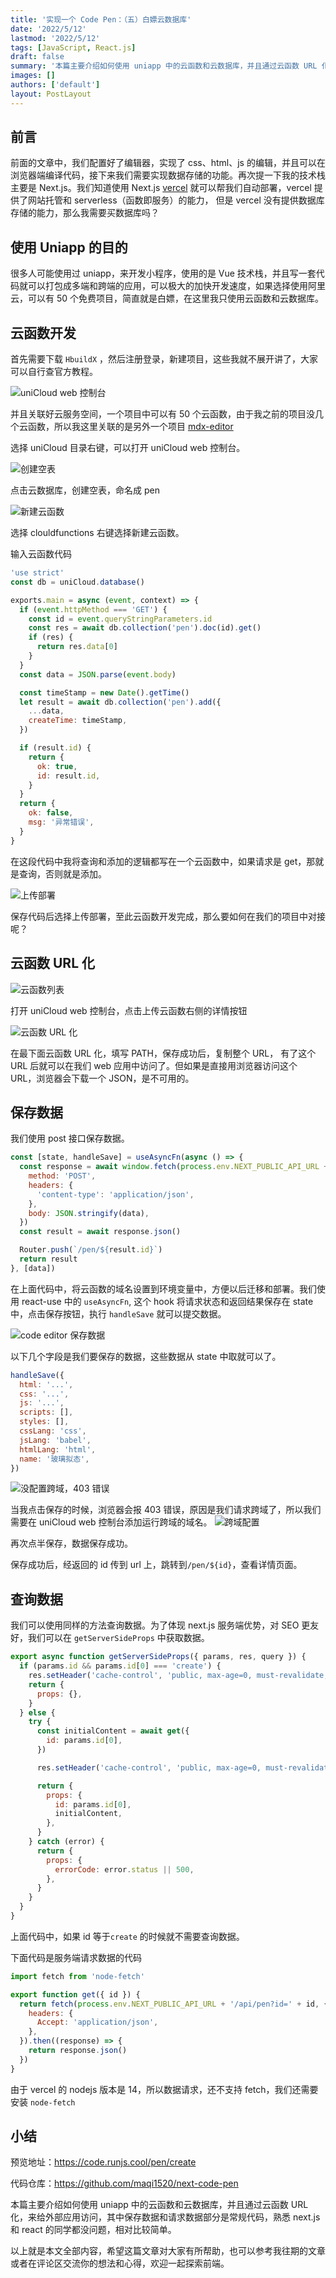 ```yaml
---
title: '实现一个 Code Pen：（五）白嫖云数据库'
date: '2022/5/12'
lastmod: '2022/5/12'
tags: [JavaScript, React.js]
draft: false
summary: '本篇主要介绍如何使用 uniapp 中的云函数和云数据库，并且通过云函数 URL 化，来给外部应用访问。'
images: []
authors: ['default']
layout: PostLayout
---
```


## 前言

前面的文章中，我们配置好了编辑器，实现了 css、html、js 的编辑，并且可以在浏览器端编译代码，接下来我们需要实现数据存储的功能。再次提一下我的技术栈主要是 Next.js。我们知道使用 Next.js [vercel](https://vercel.com/ 'vercel') 就可以帮我们自动部署，vercel 提供了网站托管和 serverless（函数即服务）的能力， 但是 vercel 没有提供数据库存储的能力，那么我需要买数据库吗？

## 使用 Uniapp 的目的

很多人可能使用过 uniapp，来开发小程序，使用的是 Vue 技术栈，并且写一套代码就可以打包成多端和跨端的应用，可以极大的加快开发速度，如果选择使用阿里云，可以有 50 个免费项目，简直就是白嫖，在这里我只使用云函数和云数据库。

## 云函数开发

首先需要下载 `HbuildX` ，然后注册登录，新建项目，这些我就不展开讲了，大家可以自行查官方教程。

![uniCloud web 控制台](https://p3-juejin.byteimg.com/tos-cn-i-k3u1fbpfcp/1936f89da56946efa15b3adc4675140a~tplv-k3u1fbpfcp-zoom-1.image)

并且关联好云服务空间，一个项目中可以有 50 个云函数，由于我之前的项目没几个云函数，所以我这里关联的是另外一个项目 [mdx-editor](https://editor.runjs.cool/ 'mdx-editor')

选择 uniCloud 目录右键，可以打开 uniCloud web 控制台。

![创建空表](https://p3-juejin.byteimg.com/tos-cn-i-k3u1fbpfcp/4437f1bc7af24926a91887e91c51216c~tplv-k3u1fbpfcp-zoom-1.image)

点击云数据库，创建空表，命名成 pen

![新建云函数](https://p3-juejin.byteimg.com/tos-cn-i-k3u1fbpfcp/889bb9c29a544f6ca901aa65ea85d090~tplv-k3u1fbpfcp-zoom-1.image)

选择 clouldfunctions 右键选择新建云函数。

输入云函数代码

```js
'use strict'
const db = uniCloud.database()

exports.main = async (event, context) => {
  if (event.httpMethod === 'GET') {
    const id = event.queryStringParameters.id
    const res = await db.collection('pen').doc(id).get()
    if (res) {
      return res.data[0]
    }
  }
  const data = JSON.parse(event.body)

  const timeStamp = new Date().getTime()
  let result = await db.collection('pen').add({
    ...data,
    createTime: timeStamp,
  })

  if (result.id) {
    return {
      ok: true,
      id: result.id,
    }
  }
  return {
    ok: false,
    msg: '异常错误',
  }
}
```

在这段代码中我将查询和添加的逻辑都写在一个云函数中，如果请求是 get，那就是查询，否则就是添加。

![上传部署](https://p3-juejin.byteimg.com/tos-cn-i-k3u1fbpfcp/474b8206cba54066bc56f55d03869f5d~tplv-k3u1fbpfcp-zoom-1.image)

保存代码后选择上传部署，至此云函数开发完成，那么要如何在我们的项目中对接呢？

## 云函数 URL 化

![云函数列表](https://p3-juejin.byteimg.com/tos-cn-i-k3u1fbpfcp/260b3ce8d80a438299fc69b13c1d552d~tplv-k3u1fbpfcp-zoom-1.image)

打开 uniCloud web 控制台，点击上传云函数右侧的详情按钮

![云函数 URL 化](https://p3-juejin.byteimg.com/tos-cn-i-k3u1fbpfcp/e15127e4547e4dfaa18a6387de62c51e~tplv-k3u1fbpfcp-zoom-1.image)

在最下面云函数 URL 化，填写 PATH，保存成功后，复制整个 URL， 有了这个 URL 后就可以在我们 web 应用中访问了。但如果是直接用浏览器访问这个 URL，浏览器会下载一个 JSON，是不可用的。

## 保存数据

我们使用 post 接口保存数据。

```js
const [state, handleSave] = useAsyncFn(async () => {
  const response = await window.fetch(process.env.NEXT_PUBLIC_API_URL + '/api/pen', {
    method: 'POST',
    headers: {
      'content-type': 'application/json',
    },
    body: JSON.stringify(data),
  })
  const result = await response.json()

  Router.push(`/pen/${result.id}`)
  return result
}, [data])
```

在上面代码中，将云函数的域名设置到环境变量中，方便以后迁移和部署。我们使用 react-use 中的 `useAsyncFn`, 这个 hook 将请求状态和返回结果保存在 state 中，点击保存按钮，执行 `handleSave` 就可以提交数据。

![code editor 保存数据](https://p3-juejin.byteimg.com/tos-cn-i-k3u1fbpfcp/5e8b05dcbca24f54b800410f4033174a~tplv-k3u1fbpfcp-zoom-1.image)

以下几个字段是我们要保存的数据，这些数据从 state 中取就可以了。

```js
handleSave({
  html: '...',
  css: '...',
  js: '...',
  scripts: [],
  styles: [],
  cssLang: 'css',
  jsLang: 'babel',
  htmlLang: 'html',
  name: '玻璃拟态',
})
```

![没配置跨域，403 错误](https://p3-juejin.byteimg.com/tos-cn-i-k3u1fbpfcp/ea118ab4034049cb9f24a0324ea834fc~tplv-k3u1fbpfcp-zoom-1.image)

当我点击保存的时候，浏览器会报 403 错误，原因是我们请求跨域了，所以我们需要在 uniCloud web 控制台添加运行跨域的域名。
![跨域配置](https://p3-juejin.byteimg.com/tos-cn-i-k3u1fbpfcp/8be6e18469a7473180dbaf1c9e1eb900~tplv-k3u1fbpfcp-zoom-1.image)

再次点半保存，数据保存成功。

保存成功后，经返回的 id 传到 url 上，跳转到`/pen/${id}`，查看详情页面。

## 查询数据

我们可以使用同样的方法查询数据。为了体现 next.js 服务端优势，对 SEO 更友好，我们可以在 `getServerSideProps` 中获取数据。

```js
export async function getServerSideProps({ params, res, query }) {
  if (params.id && params.id[0] === 'create') {
    res.setHeader('cache-control', 'public, max-age=0, must-revalidate, s-maxage=31536000')
    return {
      props: {},
    }
  } else {
    try {
      const initialContent = await get({
        id: params.id[0],
      })

      res.setHeader('cache-control', 'public, max-age=0, must-revalidate, s-maxage=31536000')

      return {
        props: {
          id: params.id[0],
          initialContent,
        },
      }
    } catch (error) {
      return {
        props: {
          errorCode: error.status || 500,
        },
      }
    }
  }
}
```

上面代码中，如果 id 等于`create` 的时候就不需要查询数据。

下面代码是服务端请求数据的代码

```js
import fetch from 'node-fetch'

export function get({ id }) {
  return fetch(process.env.NEXT_PUBLIC_API_URL + '/api/pen?id=' + id, {
    headers: {
      Accept: 'application/json',
    },
  }).then((response) => {
    return response.json()
  })
}
```

由于 vercel 的 nodejs 版本是 14，所以数据请求，还不支持 fetch，我们还需要安装 `node-fetch`

## 小结

预览地址：https://code.runjs.cool/pen/create

代码仓库：https://github.com/maqi1520/next-code-pen

本篇主要介绍如何使用 uniapp 中的云函数和云数据库，并且通过云函数 URL 化，来给外部应用访问，其中保存数据和请求数据部分是常规代码，熟悉 next.js 和 react 的同学都没问题，相对比较简单。

以上就是本文全部内容，希望这篇文章对大家有所帮助，也可以参考我往期的文章或者在评论区交流你的想法和心得，欢迎一起探索前端。
